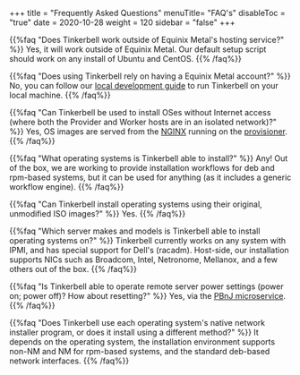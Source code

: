 +++
title = "Frequently Asked Questions"
menuTitle= "FAQ's"
disableToc = "true"
date = 2020-10-28
weight = 120
sidebar = "false"
+++

{{%faq "Does Tinkerbell work outside of Equinix Metal's hosting service?" %}}
Yes, it will work outside of Equinix Metal. Our default setup script should work on any install of Ubuntu and CentOS.
{{% /faq%}}

{{%faq "Does using Tinkerbell rely on having a Equinix Metal account?" %}}
No, you can follow our [local development guide](https://docs.tinkerbell.org/setup/local-vagrant/) to run Tinkerbell on your local machine.
{{% /faq%}}

{{%faq "Can Tinkerbell be used to install OSes without Internet access (where both the Provider and Worker hosts are in an isolated network)?" %}}
Yes, OS images are served from the [NGINX](https://docs.tinkerbell.org/#whats-powering-tinkerbell) running on the [provisioner](https://docs.tinkerbell.org/about/architecture/).
{{% /faq%}}

{{%faq "What operating systems is Tinkerbell able to install?" %}}
Any! Out of the box, we are working to provide installation workflows for deb and rpm-based systems, but it can be used for anything (as it includes a generic workflow engine).
{{% /faq%}}

{{%faq "Can Tinkerbell install operating systems using their original, unmodified ISO images?" %}}
Yes.
{{% /faq%}}

{{%faq "Which server makes and models is Tinkerbell able to install operating systems on?" %}}
Tinkerbell currently works on any system with IPMI, and has special support for Dell's (racadm). Host-side, our installation supports NICs such as Broadcom, Intel, Netronome, Mellanox, and a few others out of the box.
{{% /faq%}}

{{%faq "Is Tinkerbell able to operate remote server power settings (power on; power off)? How about resetting?" %}}
Yes, via the [PBnJ microservice](https://docs.tinkerbell.org/#whats-powering-tinkerbell).
{{% /faq%}}

{{%faq "Does Tinkerbell use each operating system's native network installer program, or does it install using a different method?" %}}
It depends on the operating system, the installation environment supports non-NM and NM for rpm-based systems, and the standard deb-based network interfaces.
{{% /faq%}}
